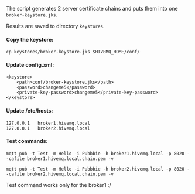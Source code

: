 The script generates 2 server certificate chains and puts them into one `broker-keystore.jks`. 

Results are saved to directory `keystores`.

#### Copy the keystore:
```
cp keystores/broker-keystore.jks $HIVEMQ_HOME/conf/
```

#### Update config.xml:
```
<keystore>
    <path>conf/broker-keystore.jks</path>
    <password>changeme5</password>
    <private-key-password>changeme5</private-key-password>
</keystore>
```

#### Update /etc/hosts:
```
127.0.0.1   broker1.hivemq.local
127.0.0.1   broker2.hivemq.local
```

#### Test commands:
```
mqtt pub -t Test -m Hello -i Pubbbie -h broker1.hivemq.local -p 8020 --cafile broker1.hivemq.local.chain.pem -v

mqtt pub -t Test -m Hello -i Pubbbie -h broker2.hivemq.local -p 8020 --cafile broker2.hivemq.local.chain.pem -v
```

Test command works only for the broker1 :/ 